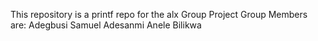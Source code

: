 This repository is a printf repo for the alx Group Project
Group Members are:
Adegbusi Samuel Adesanmi
Anele Bilikwa

